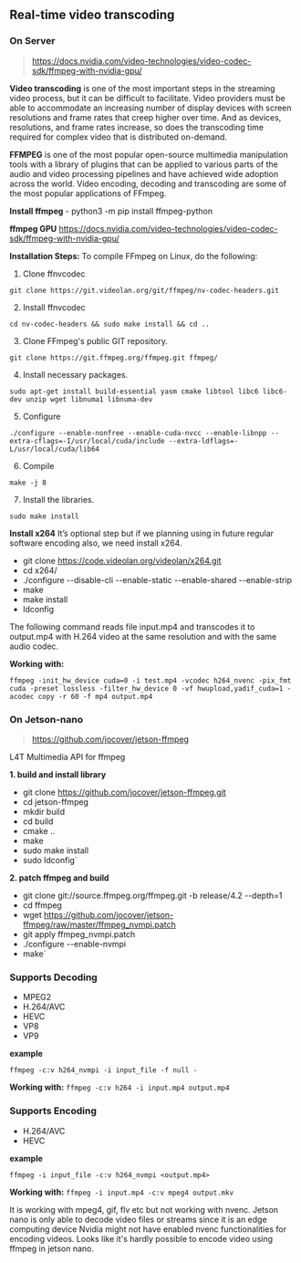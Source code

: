## **Real-time video transcoding**

### **On Server**
> https://docs.nvidia.com/video-technologies/video-codec-sdk/ffmpeg-with-nvidia-gpu/

**Video transcoding** is one of the most important steps in the streaming video process, but it can be difficult to facilitate. Video providers must be able to accommodate an increasing number of display devices with screen resolutions and frame rates that creep higher over time. And as devices, resolutions, and frame rates increase, so does the transcoding time required for complex video that is distributed on-demand.

**FFMPEG** is one of the most popular open-source multimedia manipulation tools with a library of plugins that can be applied to various parts of the audio and video processing pipelines and have achieved wide adoption across the world.
Video encoding, decoding and transcoding are some of the most popular applications of FFmpeg.

**Install ffmpeg** - python3 -m pip install ffmpeg-python

**ffmpeg GPU**
https://docs.nvidia.com/video-technologies/video-codec-sdk/ffmpeg-with-nvidia-gpu/

**Installation Steps:**
To compile FFmpeg on Linux, do the following:
1. Clone ffnvcodec 

`git clone https://git.videolan.org/git/ffmpeg/nv-codec-headers.git`

2. Install ffnvcodec 

`cd nv-codec-headers && sudo make install && cd ..`

3. Clone FFmpeg's public GIT repository. 

`git clone https://git.ffmpeg.org/ffmpeg.git ffmpeg/`

4. Install necessary packages. 

`sudo apt-get install build-essential yasm cmake libtool libc6 libc6-dev unzip wget libnuma1 libnuma-dev`

5. Configure

`./configure --enable-nonfree --enable-cuda-nvcc --enable-libnpp --extra-cflags=-I/usr/local/cuda/include --extra-ldflags=-L/usr/local/cuda/lib64`

6. Compile 

`make -j 8`

7. Install the libraries. 

`sudo make install`

**Install x264**
It’s optional step but if we planning using in future regular software encoding also, we need install x264.
- git clone <https://code.videolan.org/videolan/x264.git>
- cd x264/
- ./configure --disable-cli --enable-static --enable-shared --enable-strip
- make
- make install
- ldconfig

The following command reads file input.mp4 and transcodes it to output.mp4 with H.264 video at the same resolution and with the same audio codec.

**Working with:**

`ffmpeg -init_hw_device cuda=0 -i test.mp4 -vcodec h264_nvenc -pix_fmt cuda -preset lossless -filter_hw_device 0 -vf hwupload,yadif_cuda=1 -acodec copy -r 60 -f mp4 output.mp4`
 
### **On Jetson-nano**  
> https://github.com/jocover/jetson-ffmpeg

L4T Multimedia API for ffmpeg

**1. build and install library**

- git clone https://github.com/jocover/jetson-ffmpeg.git
- cd jetson-ffmpeg
- mkdir build
- cd build
- cmake ..
- make
- sudo make install
- sudo ldconfig`

**2. patch ffmpeg and build**

- git clone git://source.ffmpeg.org/ffmpeg.git -b release/4.2 --depth=1
- cd ffmpeg
- wget https://github.com/jocover/jetson-ffmpeg/raw/master/ffmpeg_nvmpi.patch
- git apply ffmpeg_nvmpi.patch
- ./configure --enable-nvmpi
- make`

### **Supports Decoding**

- MPEG2
- H.264/AVC
- HEVC
- VP8
- VP9

**example**

`ffmpeg -c:v h264_nvmpi -i input_file -f null -`

**Working with:** 
`ffmpeg -c:v h264 -i input.mp4 output.mp4`

### **Supports Encoding**

- H.264/AVC
- HEVC

**example**

`ffmpeg -i input_file -c:v h264_nvmpi <output.mp4>`

**Working with:** 
`ffmpeg -i input.mp4 -c:v mpeg4 output.mkv`

It is working with mpeg4, gif, flv etc but not working with nvenc.
Jetson nano is only able to decode video files or streams since it is an edge computing device Nvidia might not have enabled nvenc functionalities for encoding videos. Looks like it's hardly possible to encode video using ffmpeg in jetson nano.
